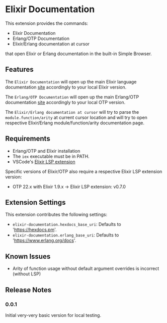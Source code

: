 # Elixir Documentation

This extension provides the commands:

* Elixir Documentation
* Erlang/OTP Documentation
* Elixir/Erlang documentation at cursor

that open Elixir or Erlang documentation in the built-in Simple Browser.

## Features

The `Elixir Documentation` will open up the main Elixir language documentation
[site](https://elixir-lang.org/docs.html) accordingly to your local Elixir version.

The `Erlang/OTP Documentation` will open up the main Erlang/OTP documentation
[site](https://www.erlang.org/docs) accordingly to your local OTP version.

The `Elixir/Erlang documentation at cursor` will try to parse the `module.function/arity`
at current cursor location and will try to open respective Elixir/Erlang module/function/arity
documentation page.

## Requirements

* Erlang/OTP and Elixir installation
* The `iex` executable must be in PATH.
* VSCode's [Elixir LSP extension](https://marketplace.visualstudio.com/items?itemName=JakeBecker.elixir-ls)

Specific versions of Elixir/OTP also require a respective Elixir LSP extension version:

* OTP 22.x with Elixir 1.9.x -> Elixir LSP extension: v0.7.0

## Extension Settings

This extension contributes the following settings:

* `elixir-documentation.hexdocs_base_uri`: Defaults to 'https://hexdocs.pm'.
* `elixir-documentation.erlang_base_uri`: Defaults to 'https://www.erlang.org/docs'.

## Known Issues

* Arity of function usage without default argument overrides is incorrect (without LSP)

## Release Notes

### 0.0.1

Initial very-very basic version for local testing.
